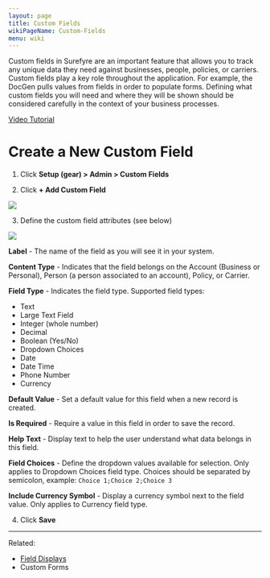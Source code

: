 ```yaml
---
layout: page
title: Custom Fields
wikiPageName: Custom-Fields
menu: wiki
---
```


Custom fields in Surefyre are an important feature that allows you to track any unique data they need against businesses, people, policies, or carriers. Custom fields play a key role throughout the application. For example, the DocGen pulls values from fields in order to populate forms. Defining what custom fields you will need and where they will be shown should be considered carefully in the context of your business processes.

[Video Tutorial](https://youtu.be/7dMi0jkSBhQ)

# Create a New Custom Field

1. Click **Setup (gear) > Admin > Custom Fields**

2. Click **+ Add Custom Field**

![](https://user-images.githubusercontent.com/31252743/35727484-16ea8020-07bd-11e8-9a0c-2c5ee161ec52.png)

3. Define the custom field attributes (see below)

![](https://user-images.githubusercontent.com/31252743/35727716-ed6a49fa-07bd-11e8-80fb-c061859c0500.png)

**Label** - The name of the field as you will see it in your system.

**Content Type** - Indicates that the field belongs on the Account (Business or Personal), Person (a person associated to an account), Policy, or Carrier.

**Field Type** - Indicates the field type. Supported field types:
* Text
* Large Text Field
* Integer (whole number)
* Decimal
* Boolean (Yes/No)
* Dropdown Choices
* Date
* Date Time
* Phone Number
* Currency

**Default Value** - Set a default value for this field when a new record is created.

**Is Required** - Require a value in this field in order to save the record.

**Help Text** - Display text to help the user understand what data belongs in this field.

**Field Choices** - Define the dropdown values available for selection. Only applies to Dropdown Choices field type. Choices should be separated by semicolon, example: `Choice 1;Choice 2;Choice 3`

**Include Currency Symbol** - Display a currency symbol next to the field value. Only applies to Currency field type.

4. Click **Save**

***

Related:
* [Field Displays](https://github.com/surefyresystems/Surefyre-Systems/wiki/Field-Displays)
* Custom Forms
